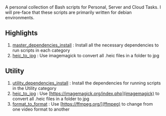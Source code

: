 A personal collection of Bash scripts for Personal, Server and Cloud Tasks.
I will pre-face that these scripts are primarily written for debian environments.

## Highlights

1. [master_dependencies_install](scripts/dependencies/master_dependency_install) : Install all the necessary dependencies to run scripts in each category
2. [heic_to_jpg](scripts/utilities/heic_to_jpg) : Use imagemagick to convert all .heic files in a folder to jpg

## Utility

1. [utility_dependencies_install](scripts/dependencies/utility_dependencies_install) : Install the dependencies for running scripts in the Utility category
2. [heic_to_jpg](scripts/utilities/heic_to_jpg) : Use [https://imagemagick.org/index.php](imagemagick) to convert all .heic files in a folder to jpg
3. [format_to_format](scripts/utilities/format_to_format) : Use [https://ffmpeg.org/](ffmpeg) to change from one video format to another
